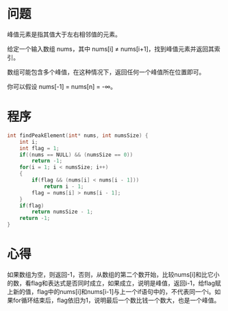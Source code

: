 # 问题
峰值元素是指其值大于左右相邻值的元素。

给定一个输入数组 nums，其中 nums[i] ≠ nums[i+1]，找到峰值元素并返回其索引。

数组可能包含多个峰值，在这种情况下，返回任何一个峰值所在位置即可。

你可以假设 nums[-1] = nums[n] = -∞。

# 程序
```C
int findPeakElement(int* nums, int numsSize) {
    int i;
    int flag = 1;
    if((nums == NULL) && (numsSize == 0))
        return -1;
    for(i = 1; i < numsSize; i++)
    {
        if(flag && (nums[i] < nums[i - 1]))
            return i - 1;
        flag = nums[i] > nums[i - 1];
    }
    if(flag) 
        return numsSize - 1;
    return -1;
}
```
# 心得
如果数组为空，则返回-1，否则，从数组的第二个数开始，比较nums[i]和比它小的数，看flag和表达式是否同时成立，如果成立，说明是峰值，返回i-1，给flag赋上新的值，flag中的nums[i]和nums[i-1]与上一个if语句中的，不代表同一个i。如果for循环结束后，flag依旧为1，说明最后一个数比钱一个数大，也是一个峰值。